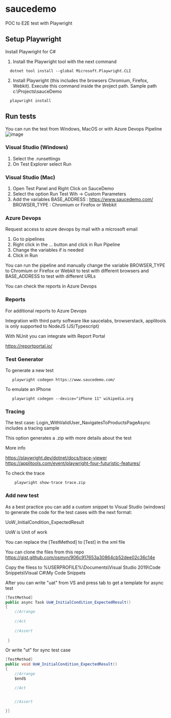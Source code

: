 # saucedemo

POC to E2E test with Playwright

## Setup Playwright

Install Playwright for C#

1. Install the Playwright tool with the next command 
```console
  dotnet tool install --global Microsoft.Playwright.CLI 
```
 
 2. Install Playwright (this includes the browsers Chromium, Firefox, Webkit). Execute this command inside the project path. Sample path c:\Projects\sauceDemo
 ```console
   playwright install
 ```

## Run tests

You can run the test from Windows, MacOS or with Azure Devops Pipeline
![image](https://user-images.githubusercontent.com/7475390/139554833-a91faf4d-7419-4f4e-88e4-ed8ef6646a5d.png)


### Visual Studio (Windows)

1. Select the .runsettings 
2. On Test Explorer select Run

### Visual Studio (Mac)

1. Open Test Panel and Right Click on SauceDemo
2. Select the option Run Test Wih -> Custom Parameters
3. Add the variables 
BASE_ADDRESS : https://www.saucedemo.com/
BROWSER_TYPE : Chromium or Firefox or Webkit

### Azure Devops

Request access to azure devops by mail with a microsoft email

1. Go to pipelines
2. Right click in the ... button and click in Run Pipeline
3. Change the variables if is needed
4. Click in Run

You can run the pipeline and manually change the variable BROWSER_TYPE
to Chromium or Firefox or Webkit to test with different browsers
and BASE_ADDRESS to test with different URLs

You can check the reports in Azure Devops

### Reports

For additional reports to Azure Devops

Integration with third party software like saucelabs, browserstack, applitools is only
supported to NodeJS (JS/Typescript)

With NUnit you can integrate with Report Portal

https://reportportal.io/

### Test Generator

To generate a new test

 ```console
    playwright codegen https://www.saucedemo.com/
```

To emulate an IPhone

 ```console
    playwright codegen --device="iPhone 11" wikipedia.org
```

### Tracing

The test case: Login_WithValidUser_NavigatesToProductsPageAsync includes a tracing sample

This option generates a .zip with more details about the test

More info

https://playwright.dev/dotnet/docs/trace-viewer
https://applitools.com/event/playwright-four-futuristic-features/

To check the trace

```console
    playwright show-trace trace.zip
```

### Add new test

As a best practice you can add a custom snippet to Visual Studio (windows) to generate the
code for the test cases with the next format:

UoW_InitialCondition_ExpectedResult

UoW is Unit of work

You can replace the [TestMethod] to [Test] in the xml file

You can clone the files from this repo
https://gist.github.com/osmyn/906c917653a30864cb52dee02c36c14e

Copy the filess to
%USERPROFILE%\Documents\Visual Studio 2019\Code Snippets\Visual C#\My Code Snippets

After you can write "uat" from VS and press tab to get a template for async test

```cs
[TestMethod]
public async Task UoW_InitialCondition_ExpectedResult()
{
    //Arrange
    
    //Act
    
    //Assert
    
 }
```

Or write "ut" for sync test case

```cs
[TestMethod]
public void UoW_InitialCondition_ExpectedResult()
{
	//Arrange
	$end$

	//Act


	//Assert

}]
```
